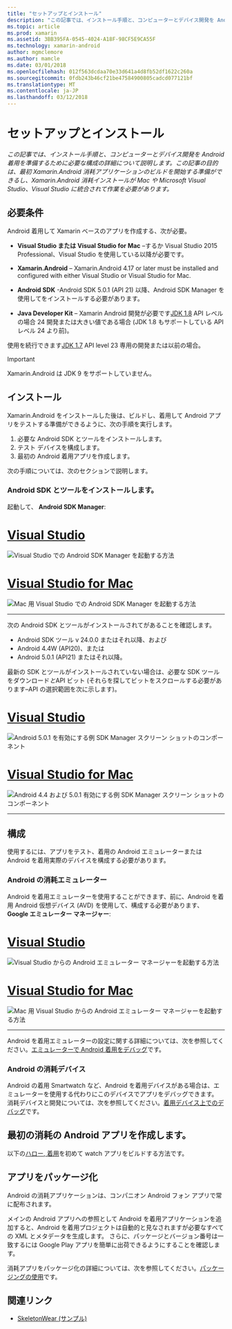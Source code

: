 ```yaml
---
title: "セットアップとインストール"
description: "この記事では、インストール手順と、コンピューターとデバイス開発を Android 着用を準備するために必要な構成の詳細について説明します。 この記事の目的は、最初 Xamarin.Android 消耗アプリケーションのビルドを開始する準備ができるし、Xamarin.Android 消耗インストールが Mac や Microsoft Visual Studio、Visual Studio に統合されて作業を必要があります。"
ms.topic: article
ms.prod: xamarin
ms.assetid: 3BB395FA-0545-4024-A18F-98CF5E9CA55F
ms.technology: xamarin-android
author: mgmclemore
ms.author: mamcle
ms.date: 03/01/2018
ms.openlocfilehash: 012f563dcdaa70e33d641a4d8fb52df1622c260a
ms.sourcegitcommit: 0fdb243b46cf21be47584900805cadcd077121bf
ms.translationtype: MT
ms.contentlocale: ja-JP
ms.lasthandoff: 03/12/2018
---
```

# <a name="setup-and-installation"></a>セットアップとインストール

_この記事では、インストール手順と、コンピューターとデバイス開発を Android 着用を準備するために必要な構成の詳細について説明します。この記事の目的は、最初 Xamarin.Android 消耗アプリケーションのビルドを開始する準備ができるし、Xamarin.Android 消耗インストールが Mac や Microsoft Visual Studio、Visual Studio に統合されて作業を必要があります。_

## <a name="requirements"></a>必要条件

Android 着用して Xamarin ベースのアプリを作成する、次が必要。

-   **Visual Studio または Visual Studio for Mac** &ndash;するか Visual Studio 2015 Professional、Visual Studio を使用している以降が必要です。

-   **Xamarin.Android** &ndash; Xamarin.Android 4.17 or later must be installed and configured with either Visual Studio or Visual Studio for Mac.

-   **Android SDK** -Android SDK 5.0.1 (API 21) 以降、Android SDK Manager を使用してをインストールする必要があります。

-   **Java Developer Kit** &ndash; Xamarin Android 開発が必要です[JDK 1.8](http://www.oracle.com/technetwork/java/javase/downloads/jdk8-downloads-2133151.html) API レベルの場合 24 開発または大きい値である場合 (JDK 1.8 もサポートしている API レベル 24 より前)。

使用を続行できます[JDK 1.7](http://www.oracle.com/technetwork/java/javase/downloads/jdk7-downloads-1880260.html) API level 23 専用の開発または以前の場合。

> [!IMPORTANT]
> Xamarin.Android は JDK 9 をサポートしていません。

## <a name="installation"></a>インストール

Xamarin.Android をインストールした後は、ビルドし、着用して Android アプリをテストする準備ができるように、次の手順を実行します。 

1.  必要な Android SDK とツールをインストールします。
2.  テスト デバイスを構成します。
3.  最初の Android 着用アプリを作成します。

次の手順については、次のセクションで説明します。


### <a name="install-android-sdk-and-tools"></a>Android SDK とツールをインストールします。 

起動して、 **Android SDK Manager**: 

# <a name="visual-studiotabvswin"></a>[Visual Studio](#tab/vswin)

![Visual Studio での Android SDK Manager を起動する方法](installation-images/vs/sdk-menu.png)

# <a name="visual-studio-for-mactabvsmac"></a>[Visual Studio for Mac](#tab/vsmac)

![Mac 用 Visual Studio での Android SDK Manager を起動する方法](installation-images/xs/sdk-menu.png)

-----


次の Android SDK とツールがインストールされてがあることを確認します。

* Android SDK ツール v 24.0.0 またはそれ以降、および
* Android 4.4W (API20)、または
* Android 5.0.1 (API21) またはそれ以降。

最新の SDK とツールがインストールされていない場合は、必要な SDK ツールをダウンロード*と*API ビット (それらを探してビットをスクロールする必要があります&ndash;API の選択範囲を次に示します)。 

# <a name="visual-studiotabvswin"></a>[Visual Studio](#tab/vswin)

![Android 5.0.1 を有効にする例 SDK Manager スクリーン ショットのコンポーネント](installation-images/vs/sdk-select.png)

# <a name="visual-studio-for-mactabvsmac"></a>[Visual Studio for Mac](#tab/vsmac)

![Android 4.4 および 5.0.1 有効にする例 SDK Manager スクリーン ショットのコンポーネント](installation-images/xs/sdk-select.png)

-----


## <a name="configuration"></a>構成

使用するには、アプリをテスト、着用の Android エミュレーターまたは Android を着用実際のデバイスを構成する必要があります。 


### <a name="android-wear-emulator"></a>Android の消耗エミュレーター

Android を着用エミュレーターを使用することができます、前に、Android を着用 Android 仮想デバイス (AVD) を使用して、構成する必要があります、 **Google エミュレーター マネージャー**:

# <a name="visual-studiotabvswin"></a>[Visual Studio](#tab/vswin)

![Visual Studio からの Android エミュレーター マネージャーを起動する方法](installation-images/vs/emulator-menu.png)

# <a name="visual-studio-for-mactabvsmac"></a>[Visual Studio for Mac](#tab/vsmac)

![Mac 用 Visual Studio からの Android エミュレーター マネージャーを起動する方法](installation-images/xs/emulator-menu.png)

-----

Android を着用エミュレーターの設定に関する詳細については、次を参照してください。[エミュレーターで Android 着用をデバッグ](~/android/wear/deploy-test/debug-on-emulator.md)です。


### <a name="android-wear-device"></a>Android の消耗デバイス

Android の着用 Smartwatch など、Android を着用デバイスがある場合は、エミュレーターを使用する代わりにこのデバイスでアプリをデバッグできます。 消耗デバイスと開発については、次を参照してください。[着用デバイス上でのデバッグ](~/android/wear/deploy-test/debug-on-device.md)です。


## <a name="create-your-first-android-wear-app"></a>最初の消耗の Android アプリを作成します。

以下の[ハロー, 着用](~/android/wear/get-started/hello-wear.md)を初めて watch アプリをビルドする方法です。


## <a name="packaging-your-app"></a>アプリをパッケージ化

Android の消耗アプリケーションは、コンパニオン Android フォン アプリで常に配布されます。 

メインの Android アプリへの参照として Android を着用アプリケーションを追加すると、Android を着用プロジェクトは自動的と見なされますが必要なすべての XML とメタデータを生成します。 さらに、パッケージとバージョン番号は一致するには Google Play アプリを簡単に出荷できるようにすることを確認します。 

消耗アプリをパッケージ化の詳細については、次を参照してください。[パッケージングの使用](~/android/wear/deploy-test/packaging.md)です。


## <a name="related-links"></a>関連リンク

- [SkeletonWear (サンプル)](https://developer.xamarin.com/samples/SkeletonWear/)
